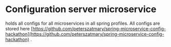 # Configuration  server microservice #

holds all configs for all microservices in all spring profiles.
All configs are stored here [https://github.com/peterszatmary/spring-microservice-config-hackathon](https://github.com/peterszatmary/spring-microservice-config-hackathon) .